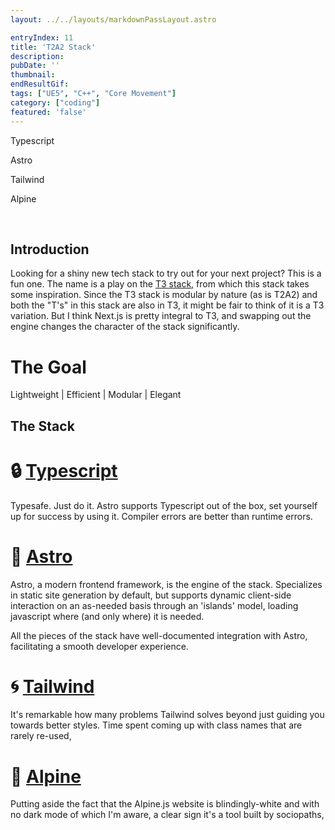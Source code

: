 ```yaml
---
layout: ../../layouts/markdownPassLayout.astro

entryIndex: 11
title: 'T2A2 Stack'
description: 
pubDate: ''
thumbnail: 
endResultGif: 
tags: ["UE5", "C++", "Core Movement"]
category: ["coding"]
featured: 'false'
---
```


Typescript

Astro

Tailwind

Alpine

<br>

## Introduction

Looking for a shiny new tech stack to try out for your next project? This is a fun one. The name is a play on the [T3 stack](https://create.t3.gg/), from which this stack takes some inspiration. Since the T3 stack is modular by nature (as is T2A2) and both the "T's" in this stack are also in T3, it might be fair to think of it is a T3 variation. But I think Next.js is pretty integral to T3, and swapping out the engine changes the character of the stack significantly.

# The Goal

Lightweight | Efficient | Modular | Elegant


## The Stack

# 🔒 [Typescript](https://www.typescriptlang.org/)

Typesafe. Just do it.
Astro supports Typescript out of the box, set yourself up for success by using it. Compiler errors are better than runtime errors.

# 🚀 [Astro](https://astro.build/)

Astro, a modern frontend framework, is the engine of the stack. Specializes in static site generation by default, but supports dynamic client-side interaction on an as-needed basis through an 'islands' model, loading javascript where (and only where) it is needed.

All the pieces of the stack have well-documented integration with Astro, facilitating a smooth developer experience.

# 🌀 [Tailwind](https://tailwindcss.com/)

It's remarkable how many problems Tailwind solves beyond just guiding you towards better styles. Time spent coming up with class names that are rarely re-used, 

# 🗻 [Alpine](https://alpinejs.dev/)

Putting aside the fact that the Alpine.js website is blindingly-white and with no dark mode of which I'm aware, a clear sign it's a tool built by sociopaths, 


<br>
